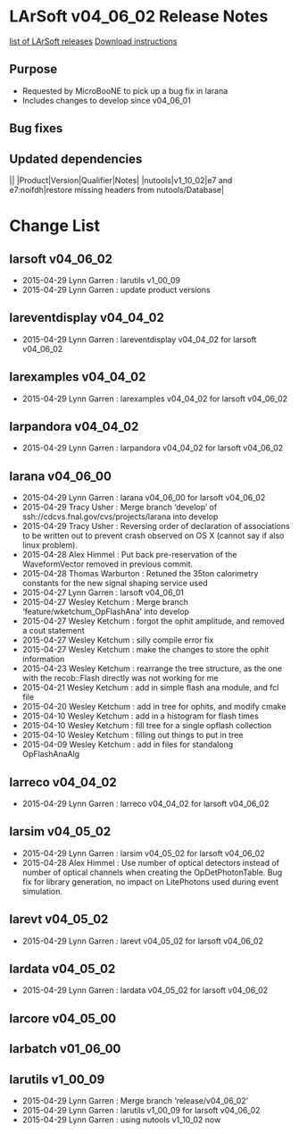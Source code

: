 LArSoft v04_06_02 Release Notes
======================================================================

[list of LArSoft releases](LArSoft_release_list)
[Download instructions](http://scisoft.fnal.gov/scisoft/bundles/larsoft/v04_06_02/larsoft-v04_06_02.html)

Purpose
--------------------

-   Requested by MicroBooNE to pick up a bug fix in larana
-   Includes changes to develop since v04_06_01

Bug fixes
------------------------

Updated dependencies
----------------------------------------------

||
|Product|Version|Qualifier|Notes|
|nutools|v1_10_02|e7 and e7:noifdh|restore missing headers from nutools/Database|

Change List
============================

larsoft v04_06_02
------------------------------------------

-   2015-04-29 Lynn Garren : larutils v1_00_09
-   2015-04-29 Lynn Garren : update product versions

lareventdisplay v04_04_02
----------------------------------------------------------

-   2015-04-29 Lynn Garren : lareventdisplay v04_04_02 for larsoft v04_06_02

larexamples v04_04_02
--------------------------------------------------

-   2015-04-29 Lynn Garren : larexamples v04_04_02 for larsoft v04_06_02

larpandora v04_04_02
------------------------------------------------

-   2015-04-29 Lynn Garren : larpandora v04_04_02 for larsoft v04_06_02

larana v04_06_00
----------------------------------------

-   2015-04-29 Lynn Garren : larana v04_06_00 for larsoft v04_06_02
-   2015-04-29 Tracy Usher : Merge branch ‘develop’ of ssh://cdcvs.fnal.gov/cvs/projects/larana into develop
-   2015-04-29 Tracy Usher : Reversing order of declaration of associations to be written out to prevent crash observed on OS X (cannot say if also linux problem).
-   2015-04-28 Alex Himmel : Put back pre-reservation of the WaveformVector removed in previous commit.
-   2015-04-28 Thomas Warburton : Retuned the 35ton calorimetry constants for the new signal shaping service used
-   2015-04-27 Lynn Garren : larsoft v04_06_01
-   2015-04-27 Wesley Ketchum : Merge branch ‘feature/wketchum_OpFlashAna’ into develop
-   2015-04-27 Wesley Ketchum : forgot the ophit amplitude, and removed a cout statement
-   2015-04-27 Wesley Ketchum : silly compile error fix
-   2015-04-27 Wesley Ketchum : make the changes to store the ophit information
-   2015-04-23 Wesley Ketchum : rearrange the tree structure, as the one with the recob::Flash directly was not working for me
-   2015-04-21 Wesley Ketchum : add in simple flash ana module, and fcl file
-   2015-04-20 Wesley Ketchum : add in tree for ophits, and modify cmake
-   2015-04-10 Wesley Ketchum : add in a histogram for flash times
-   2015-04-10 Wesley Ketchum : fill tree for a single opflash collection
-   2015-04-10 Wesley Ketchum : filling out things to put in tree
-   2015-04-09 Wesley Ketchum : add in files for standalong OpFlashAnaAlg

larreco v04_04_02
------------------------------------------

-   2015-04-29 Lynn Garren : larreco v04_04_02 for larsoft v04_06_02

larsim v04_05_02
----------------------------------------

-   2015-04-29 Lynn Garren : larsim v04_05_02 for larsoft v04_06_02
-   2015-04-28 Alex Himmel : Use number of optical detectors instead of number of optical channels when creating the OpDetPhotonTable. Bug fix for library generation, no impact on LitePhotons used during event simulation.

larevt v04_05_02
----------------------------------------

-   2015-04-29 Lynn Garren : larevt v04_05_02 for larsoft v04_06_02

lardata v04_05_02
------------------------------------------

-   2015-04-29 Lynn Garren : lardata v04_05_02 for larsoft v04_06_02

larcore v04_05_00
------------------------------------------

larbatch v01_06_00
--------------------------------------------

larutils v1_00_09
------------------------------------------

-   2015-04-29 Lynn Garren : Merge branch ‘release/v04_06_02’
-   2015-04-29 Lynn Garren : larutils v1_00_09 for larsoft v04_06_02
-   2015-04-29 Lynn Garren : using nutools v1_10_02 now
